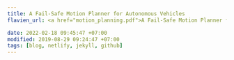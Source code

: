 ```yaml
---
title: A Fail-Safe Motion Planner for Autonomous Vehicles
flavien_url: <a href="motion_planning.pdf">A Fail-Safe Motion Planner for Autonomous Vehicles</a> 

date: 2022-02-18 09:45:47 +07:00
modified: 2019-08-29 09:24:47 +07:00
tags: [blog, netlify, jekyll, github]
---
```

